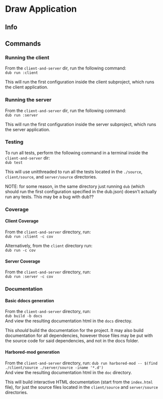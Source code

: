 # Draw Application #

## Info ##

## Commands ##

### Running the client ###
From the `client-and-server` dir, run the following command:  
`dub run :client`

This will run the first configuration inside the client subproject, which runs the client application.

### Running the server ###
From the `client-and-server` dir, run the following command:  
`dub run :server`

This will run the first configuration inside the server subproject, which runs the server application.

### Testing ###
To run all tests, perform the following command in a terminal inside the `client-and-server` dir:  
`dub test`

This will use unitthreaded to run all the tests located in the `./source`, `client/source`, and 
`server/source` directories.

NOTE: for some reason, in the same directory just running `dub` (which should run the first 
configuration specified in the dub.json) doesn't actually run any tests. This may be a bug with dub??

### Coverage ###
#### Client Coverage ####
From the `client-and-server` directory, run:  
`dub run :client -c cov`

Alternatively, from the `client` directory run:  
`dub run -c cov`

#### Server Coverage ####
From the `client-and-server` directory, run:  
`dub run :server -c cov`

### Documentation ###
#### Basic ddocs generation ####
From the `client-and-server` directory, run:  
`dub build -b docs`  
And view the resulting documentation html in the `docs` directoy.

This _should_ build the documentation for the project. It may also build documentation for all 
dependencies, however those files may be put with the source code for said dependencies, 
and not in the docs folder.

#### Harbored-mod generation ####
From the `client-and-server` directory, run:
`dub run harbored-mod -- $(find ./client/source ./server/source -iname '*.d')`  
And view the resulting documentation html in the `doc` directory.

This will build interactive HTML documentation (start from the `index.html` file), for just the 
source files located in the `client/source` and `server/source` directories.


`
`